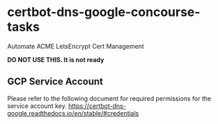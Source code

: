 # certbot-dns-google-concourse-tasks
Automate ACME LetsEncrypt Cert Management

**DO NOT USE THIS. It is not ready**

## GCP Service Account
  Please refer to the following document for required permissions for the service
  account key.
  https://certbot-dns-google.readthedocs.io/en/stable/#credentials
